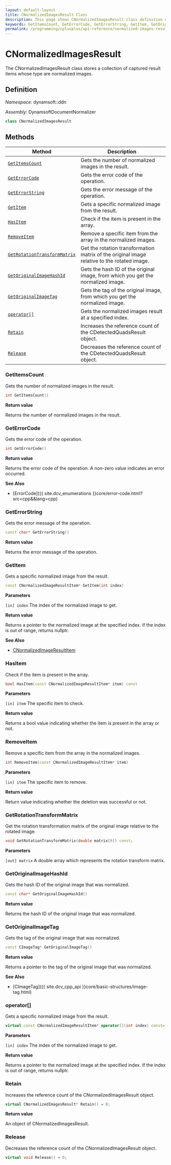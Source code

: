 ```yaml
---
layout: default-layout
title: CNormalizedImagesResult Class
description: This page shows CNormalizedImagesResult class definition of Dynamsoft Document Normalizer SDK C++ Edition.
keywords: GetItemsCount, GetErrorCode, GetErrorString, GetItem, GetOriginalImageHashId, GetOriginalImageTag, CNormalizedImagesResult, api reference
permalink: /programming/cplusplus/api-reference/normalized-images-result.html
---
```


# CNormalizedImagesResult

The CNormalizedImagesResult class stores a collection of captured result items whose type are normalized images.

## Definition

*Namespace:* dynamsoft::ddn

*Assembly:* DynamsoftDocumentNormalizer

```cpp
class CNormalizedImagesResult
```

## Methods

| Method               | Description |
|----------------------|-------------|
| [`GetItemsCount`](#getitemscount) | Gets the number of normalized images in the result. |
| [`GetErrorCode`](#geterrorcode) | Gets the error code of the operation. |
| [`GetErrorString`](#geterrorstring) | Gets the error message of the operation. |
| [`GetItem`](#getitem) | Gets a specific normalized image from the result. |
| [`HasItem`](#hasitem) | Check if the item is present in the array.|
| [`RemoveItem`](#removeitem) | Remove a specific item from the array in the normalized images.|
| [`GetRotationTransformMatrix`](#getrotationtransformmatrix) | Get the rotation transformation matrix of the original image relative to the rotated image.|
| [`GetOriginalImageHashId`](#getoriginalimagehashid) | Gets the hash ID of the original image, from which you get the normalized image. |
| [`GetOriginalImageTag`](#getoriginalimagetag) | Gets the tag of the original image, from which you get the normalized image. |
| [`operator[]`](#operator) | Gets the normalized images result at a specified index.|
| [`Retain`](#retain) | Increases the reference count of the CDetectedQuadsResult object. |
| [`Release`](#release) | Decreases the reference count of the CDetectedQuadsResult object. |

### GetItemsCount

Gets the number of normalized images in the result.

```cpp
int GetItemsCount()
```

**Return value**

Returns the number of normalized images in the result.

### GetErrorCode

Gets the error code of the operation.

```cpp
int GetErrorCode()
```

**Return value**

Returns the error code of the operation. A non-zero value indicates an error occurred.

**See Also**

* [ErrorCode]({{ site.dcv_enumerations }}core/error-code.html?src=cpp&&lang=cpp)

### GetErrorString

Gets the error message of the operation.

```cpp
const char* GetErrorString()
```

**Return value**

Returns the error message of the operation.

### GetItem

Gets a specific normalized image from the result.

```cpp
const CNormalizedImageResultItem* GetItem(int index)
```

**Parameters**

`[in] index` The index of the normalized image to get.

**Return value**

Returns a pointer to the normalized image at the specified index. If the index is out of range, returns nullptr.

**See Also**

* [CNormalizedImageResultItem](normalized-image-result-item.md)

### HasItem

Check if the item is present in the array.

```cpp
bool HasItem(const CNormalizedImageResultItem* item) const
```

**Parameters**

`[in] item` The specific item to check.

**Return value**

Returns a bool value indicating whether the item is present in the array or not.

### RemoveItem

Remove a specific item from the array in the normalized images.

```cpp
int RemoveItem(const CNormalizedImageResultItem* item)
```

**Parameters**

`[in] item` The specific item to remove.

**Return value**

Return value indicating whether the deletion was successful or not.

### GetRotationTransformMatrix

Get the rotation transformation matrix of the original image relative to the rotated image.

```cpp
void GetRotationTransformMatrix(double matrix[9]) const;
```

**Parameters**

`[out] matrix` A double array which represents the rotation transform matrix.


### GetOriginalImageHashId

Gets the hash ID of the original image that was normalized.

```cpp
const char* GetOriginalImageHashId()
```

**Return value**

Returns the hash ID of the original image that was normalized.

### GetOriginalImageTag

Gets the tag of the original image that was normalized.

```cpp
const CImageTag* GetOriginalImageTag()
```

**Return value**

Returns a pointer to the tag of the original image that was normalized.

**See Also**

* [CImageTag]({{ site.dcv_cpp_api }}core/basic-structures/image-tag.html)

### operator[]

Gets a specific normalized image from the result.

```cpp
virtual const CNormalizedImageResultItem* operator[](int index) const= 0
```

**Parameters**

`[in] index` The index of the normalized image to get.

**Return value**

Returns a pointer to the normalized image at the specified index. If the index is out of range, returns nullptr.

### Retain

Increases the reference count of the CNormalizedImagesResult object.

```cpp
virtual CNormalizedImagesResult* Retain() = 0;
```

**Return value**

An object of CNormalizedImagesResult.

### Release

Decreases the reference count of the CNormalizedImagesResult object.

```cpp
virtual void Release() = 0;
```
